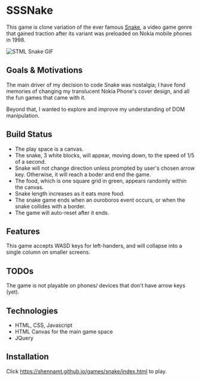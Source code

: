 # SSSNake
This game is clone variation of the ever famous [Snake](https://en.wikipedia.org/wiki/Snake_(video_game_genre) "Snake Wiki"), a video game genre that gained traction after its variant was preloaded on Nokia mobile phones in 1998.

![STML Snake GIF](https://media1.giphy.com/media/jAqreL9Cu89mbL9Zfw/giphy.gif?cid=790b7611b6f84984879e90af2fd01d38f3f107b839662a20&rid=giphy.gif&ct=g)
  
## Goals & Motivations
The main driver of my decision to code Snake was nostalgia; I have fond memories of changing my translucent Nokia Phone's cover design, and all the fun games that came with it.

Beyond that, I wanted to explore and improve my understanding of DOM manipulation.
  
## Build Status
- The play space is a canvas.
- The snake, 3 white blocks, will appear, moving down, to the speed of 1/5 of a second.
- Snake will not change direction unless prompted by user's chosen arrow key. Otherwise, it will reach a boder and end the game.
- The food, which is one square grid in green, appears randomly within the canvas.
- Snake length increases as it eats more food.
- The snake game ends when an ouroboros event occurs, or when the snake collides with a border.
- The game will auto-reset after it ends.

## Features
This game accepts WASD keys for left-handers, and will collapse into a single column on smaller screens. 

## TODOs
The game is not playable on phones/ devices that don't have arrow keys (yet).

## Technologies
- HTML, CSS, Javascript
- HTML Canvas for the main game space
- JQuery

## Installation
Click https://shennamt.github.io/games/snake/index.html to play.
